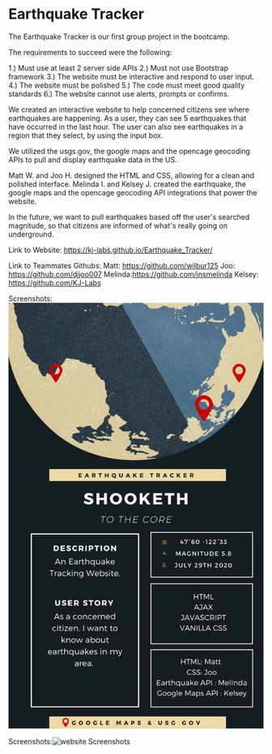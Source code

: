 # Earthquake Tracker

The Earthquake Tracker is our first group project in the bootcamp. 

The requirements to succeed were the following: 

1.) Must use at least 2 server side APIs
2.) Must not use Bootstrap framework
3.) The website must be interactive and respond to user input. 
4.) The website must be polished
5.) The code must meet good quality standards
6.) The website cannot use alerts, prompts or confirms. 

We created an interactive website to help concerned citizens see where earthquakes are happening. 
As a user, they can see 5 earthquakes that have occurred in the last hour. The user can also see earthquakes in a region that they select, by using the input box. 

We utilized the usgs.gov, the google maps and the opencage geocoding APIs to pull and display earthquake data in the US. 

Matt W. and Joo H. designed the HTML and CSS, allowing for a clean and polished interface. 
Melinda I. and Kelsey J. created the earthquake, the google maps and the opencage geocoding API integrations that power the website.

In the future, we want to pull earthquakes based off the user's searched magnitude, so that citizens are informed of what's really going on underground.

Link to Website: https://kj-labs.github.io/Earthquake_Tracker/

Link to Teammates Githubs: 
Matt: https://github.com/wilbur125
Joo: https://github.com/djjoo007
Melinda:https://github.com/jnsmelinda
Kelsey: https://github.com/KJ-Labs

Screenshots:![Presentation Picture](https://github.com/KJ-Labs/Earthquake_Tracker/blob/master/presentationpicture.png "Presentation Picture")

Screenshots:![website Screenshots](https://github.com/KJ-Labs/Earthquake_Tracker/blob/master/websitescreenshots.png "website Screenshots")
